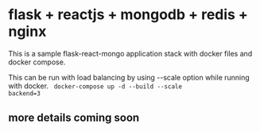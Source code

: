 # flask + reactjs + mongodb + redis + nginx
This is a sample flask-react-mongo application stack with docker files and docker compose. 

This can be run with load balancing by using --scale option while running with docker.
<code> docker-compose up -d --build --scale backend=3 </code>

## more details coming soon
